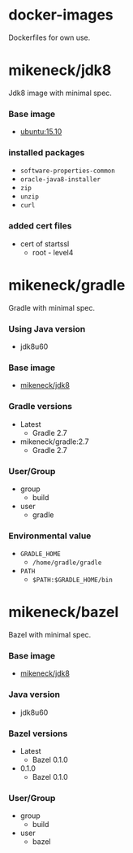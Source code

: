 docker-images
===

Dockerfiles for own use.

mikeneck/jdk8
===

Jdk8 image with minimal spec.

### Base image

* [ubuntu:15.10](https://hub.docker.com/_/ubuntu-debootstrap/)

### installed packages

* `software-properties-common`
* `oracle-java8-installer`
* `zip`
* `unzip`
* `curl`

### added cert files

* cert of startssl
  * root - level4

mikeneck/gradle
===

Gradle with minimal spec.

### Using Java version

* jdk8u60

### Base image

* [mikeneck/jdk8](https://hub.docker.com/r/mikeneck/jdk8/)

### Gradle versions

* Latest
  * Gradle 2.7
* mikeneck/gradle:2.7
  * Gradle 2.7

### User/Group

* group
  * build
* user
  * gradle

### Environmental value

* `GRADLE_HOME`
  * `/home/gradle/gradle`
* `PATH`
  * `$PATH:$GRADLE_HOME/bin`

mikeneck/bazel
===

Bazel with minimal spec.

### Base image

* [mikeneck/jdk8](https://hub.docker.com/r/mikeneck/jdk8/)

### Java version

* jdk8u60

### Bazel versions

* Latest
  * Bazel 0.1.0
* 0.1.0
  * Bazel 0.1.0

### User/Group

* group
  * build
* user
  * bazel
